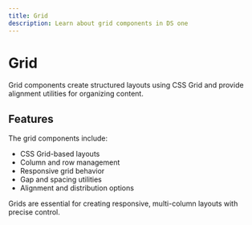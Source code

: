 ```yaml
---
title: Grid
description: Learn about grid components in DS one
---
```


# Grid

Grid components create structured layouts using CSS Grid and provide alignment utilities for organizing content.

## Features

The grid components include:

- CSS Grid-based layouts
- Column and row management
- Responsive grid behavior
- Gap and spacing utilities
- Alignment and distribution options

Grids are essential for creating responsive, multi-column layouts with precise control.
